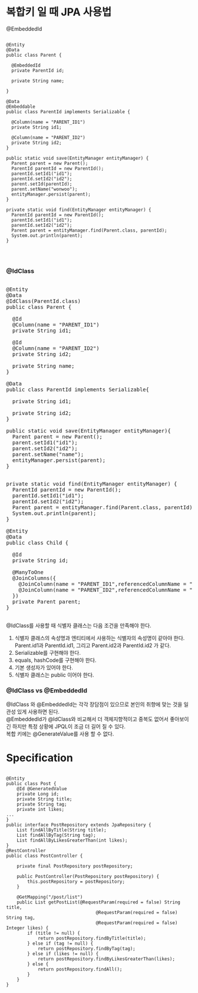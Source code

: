 복합키 일 때 JPA 사용법
===================

@EmbeddedId

<pre>
<code>
@Entity
@Data
public class Parent {

  @EmbeddedId
  private ParentId id;

  private String name;

}

@Data
@Embeddable
public class ParentId implements Serializable {

  @Column(name = "PARENT_ID1")
  private String id1;

  @Column(name = "PARENT_ID2")
  private String id2;
}

public static void save(EntityManager entityManager) {
  Parent parent = new Parent();
  ParentId parentId = new ParentId();
  parentId.setId1("id1");
  parentId.setId2("id2");
  parent.setId(parentId);
  parent.setName("wonwoo");
  entityManager.persist(parent);
}

private static void find(EntityManager entityManager) {
  ParentId parentId = new ParentId();
  parentId.setId1("id1");
  parentId.setId2("id2");
  Parent parent = entityManager.find(Parent.class, parentId);
  System.out.println(parent);
}
</pre>
</code>

### @IdClass   
<pre>
<cdoe>
@Entity
@Data
@IdClass(ParentId.class)
public class Parent {

  @Id
  @Column(name = "PARENT_ID1")
  private String id1;

  @Id
  @Column(name = "PARENT_ID2")
  private String id2;

  private String name;
}

@Data
public class ParentId implements Serializable{

  private String id1;

  private String id2;
}

public static void save(EntityManager entityManager){
  Parent parent = new Parent();
  parent.setId1("id1");
  parent.setId2("id2");
  parent.setName("name");
  entityManager.persist(parent);
}


private static void find(EntityManager entityManager) {
  ParentId parentId = new ParentId();
  parentId.setId1("id1");
  parentId.setId2("id2");
  Parent parent = entityManager.find(Parent.class, parentId);
  System.out.println(parent);
}

@Entity
@Data
public class Child {

  @Id
  private String id;

  @ManyToOne
  @JoinColumns({
    @JoinColumn(name = "PARENT_ID1",referencedColumnName = "PARENT_ID1"),
    @JoinColumn(name = "PARENT_ID2",referencedColumnName = "PARENT_ID2")
  })
  private Parent parent;
}

</pre>
</code>

@IdClass를 사용할 때 식별자 클래스는 다음 조건을 만족해야 한다.
1. 식별자 클래스의 속성명과 엔티티에서 사용하는 식별자의 속성명이 같아야 한다. Parent.id1과 ParentId.id1, 그리고 Parent.id2과 ParentId.id2 가 같다.
2. Serializable를 구현해야 한다.
3. equals, hashCode를 구현해야 한다.
4. 기본 생성자가 있어야 한다.
5. 식별자 클래스는 public 이어야 한다.



### @IdClass vs @EmbeddedId
@IdClass 와 @EmbeddedId는 각각 장담점이 있으므로 본인의 취향에 맞는 것을 일관성 있게 사용하면 된다.   
@EmbeddedId가 @IdClass와 비교해서 더 객체지향적이고 중복도 없어서 좋아보이긴 하지만 특정 상황에 JPQL이 조금 더 길어 질 수 있다.    
복합 키에는 @GenerateValue를 사용 할 수 없다.


Specification
=============

<pre>
<code>
@Entity
public class Post {
    @Id @GeneratedValue
    private Long id;
    private String title;
    private String tag;
    private int likes;
...
}
public interface PostRepository extends JpaRepository<Post, Long> {
    List<Post> findAllByTitle(String title);
    List<Post> findAllByTag(String tag);
    List<Post> findAllByLikesGreaterThan(int likes);
}
@RestController
public class PostController {

    private final PostRepository postRepository;

    public PostController(PostRepository postRepository) {
        this.postRepository = postRepository;
    }

    @GetMapping("/post/list")
    public List<Post> getPostList(@RequestParam(required = false) String title,
                                  @RequestParam(required = false) String tag,
                                  @RequestParam(required = false) Integer likes) {
        if (title != null) {
            return postRepository.findByTitle(title);
        } else if (tag != null) {
            return postRepository.findByTag(tag);
        } else if (likes != null) {
            return postRepository.findByLikesGreaterThan(likes);
        } else {
            return postRepository.findAll();
        }
    }
}
</pre>
</code>
